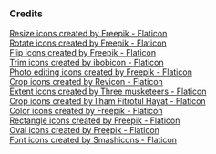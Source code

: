 ﻿### Credits

<a href="https://www.flaticon.com/free-icons/resize" title="resize icons">Resize icons created by Freepik - Flaticon</a>  
<a href="https://www.flaticon.com/free-icons/rotate" title="rotate icons">Rotate icons created by Freepik - Flaticon</a>    
<a href="https://www.flaticon.com/free-icons/flip" title="flip icons">Flip icons created by Freepik - Flaticon</a>  
<a href="https://www.flaticon.com/free-icons/trim" title="trim icons">Trim icons created by ibobicon - Flaticon</a>  
<a href="https://www.flaticon.com/free-icons/photo-editing" title="photo editing icons">Photo editing icons created by Freepik - Flaticon</a>  
<a href="https://www.flaticon.com/free-icons/crop" title="crop icons">Crop icons created by Revicon - Flaticon</a>  
<a href="https://www.flaticon.com/free-icons/extent" title="extent icons">Extent icons created by Three musketeers - Flaticon</a>  
<a href="https://www.flaticon.com/free-icons/crop" title="crop icons">Crop icons created by Ilham Fitrotul Hayat - Flaticon</a>  
<a href="https://www.flaticon.com/free-icons/color" title="color icons">Color icons created by Freepik - Flaticon</a>  
<a href="https://www.flaticon.com/free-icons/rectangle" title="rectangle icons">Rectangle icons created by Freepik - Flaticon</a>  
<a href="https://www.flaticon.com/free-icons/oval" title="oval icons">Oval icons created by Freepik - Flaticon</a>  
<a href="https://www.flaticon.com/free-icons/font" title="font icons">Font icons created by Smashicons - Flaticon</a>  

